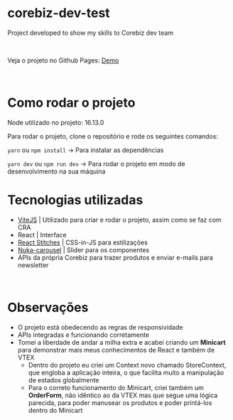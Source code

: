 # corebiz-dev-test
Project developed to show my skills to Corebiz dev team

<br />
<p>Veja o projeto no Github Pages: <a target="_blank" rel="norreferrer" href="https://bit.ly/3DUH8Nl">Demo</a></p>
<br />

<h1>Como rodar o projeto</h1>

<p>Node utilizado no projeto: 16.13.0</p>

<p>Para rodar o projeto, clone o repositório e rode os seguintes comandos:</p>


<p><code>yarn</code> ou <code>npm install</code> -> Para instalar as dependências</p>

<p><code>yarn dev</code> ou <code>npm run dev</code> -> Para rodar o projeto em modo de desenvolvimento na sua máquina</p>


<h1>Tecnologias utilizadas</h1>
<ul>
  <li><a href="https://vitejs.dev">ViteJS</a> | Utilizado para criar e rodar o projeto, assim como se faz com CRA</li>
  <li>React | Interface</li>
  <li><a href="https://stitches.dev">React Stitches</a> | CSS-in-JS para estilizações</li>
  <li><a href="https://github.com/FormidableLabs/nuka-carousel">Nuka-carousel</a> | Slider para os componentes</li>
  <li>APIs da própria Corebiz para trazer produtos e enviar e-mails para newsletter</li>
</ul>
<br />

<h1>Observações</h1>
<ul>
  <li>O projeto está obedecendo as regras de responsividade</li>
  <li>APIs integradas e funcionando corretamente</li>
  <li>
    Tomei a liberdade de andar a milha extra e acabei criando um <strong>Minicart</strong> para demonstrar mais meus conhecimentos de React e também de VTEX
    <ul>
      <li>Dentro do projeto eu criei um Context novo chamado StoreContext, que engloba a aplicação inteira, o que facilita muito a manipulação de estados globalmente</li>
      <li>Para o correto funcionamento do Minicart, criei também um <strong>OrderForm</strong>, não idêntico ao da VTEX mas que segue uma lógica parecida, para poder manusear os produtos e poder printá-los dentro do Minicart</li>
    </ul>
  </li>
</ul>
